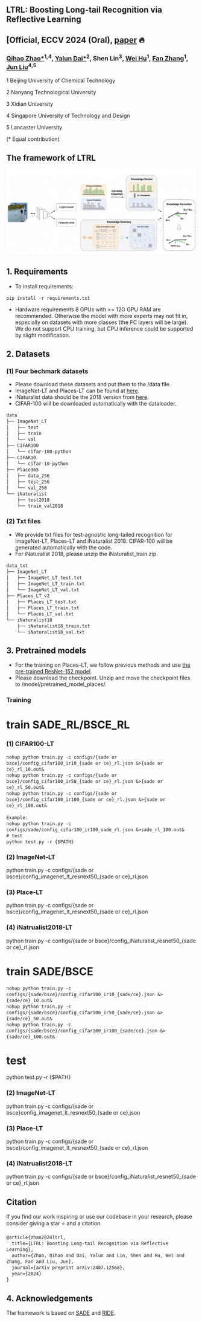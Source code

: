 ## LTRL: Boosting Long-tail Recognition via Reflective Learning 
## [Official, ECCV 2024 (Oral), [paper](https://arxiv.org/pdf/2407.12568) 🔥

### [Qihao Zhao*](https://scholar.google.com/citations?hl=zh-CN&user=sECb19EAAAAJ)<sup>1,4</sup>, [Yalun Dai*](https://scholar.google.com/citations?user=6XyNVowAAAAJ&hl=zh-CN&oi=ao)<sup>2</sup>, Shen Lin<sup>3</sup>, [Wei Hu](https://scholar.google.com/citations?user=ACJickwAAAAJ&hl=zh-CN)<sup>1</sup>, [Fan Zhang](https://scholar.google.com/citations?user=CujOi1kAAAAJ&hl=zh-CN)<sup>1</sup>, [Jun Liu](https://scholar.google.com/citations?hl=zh-CN&user=Q5Ild8UAAAAJ)<sup>4,5</sup>

1 Beijing University of Chemical Technology

2 Nanyang Technological University

3 Xidian University

4 Singapore University of Technology and Design

5 Lancaster University

(* Equal contribution)


## The framework of LTRL
![LTRL](./image.png)

## 1. Requirements
* To install requirements: 
```
pip install -r requirements.txt
```

* Hardware requirements
8 GPUs with >= 12G GPU RAM are recommended. Otherwise the model with more experts may not fit in, especially on datasets with more classes (the FC layers will be large). We do not support CPU training, but CPU inference could be supported by slight modification.

## 2. Datasets
### (1) Four bechmark datasets 
* Please download these datasets and put them to the /data file.
* ImageNet-LT and Places-LT can be found at [here](https://drive.google.com/drive/u/1/folders/1j7Nkfe6ZhzKFXePHdsseeeGI877Xu1yf).
* iNaturalist data should be the 2018 version from [here](https://github.com/visipedia/inat_comp).
* CIFAR-100 will be downloaded automatically with the dataloader.

```
data
├── ImageNet_LT
│   ├── test
│   ├── train
│   └── val
├── CIFAR100
│   └── cifar-100-python
├── CIFAR10
│   └── cifar-10-python
├── Place365
│   ├── data_256
│   ├── test_256
│   └── val_256
└── iNaturalist 
    ├── test2018
    └── train_val2018
```

### (2) Txt files
* We provide txt files for test-agnostic long-tailed recognition for ImageNet-LT, Places-LT and iNaturalist 2018. CIFAR-100 will be generated automatically with the code.
* For iNaturalist 2018, please unzip the iNaturalist_train.zip.
```
data_txt
├── ImageNet_LT
│   ├── ImageNet_LT_test.txt
│   ├── ImageNet_LT_train.txt
│   └── ImageNet_LT_val.txt
├── Places_LT_v2
│   ├── Places_LT_test.txt
│   ├── Places_LT_train.txt
│   └── Places_LT_val.txt
└── iNaturalist18
    ├── iNaturalist18_train.txt
    └── iNaturalist18_val.txt 
```


## 3. Pretrained models
* For the training on Places-LT, we follow previous methods and use [the pre-trained ResNet-152 model](https://github.com/zhmiao/OpenLongTailRecognition-OLTR).
* Please download the checkpoint. Unzip and move the checkpoint files to /model/pretrained_model_places/.


### Training
# train SADE_RL/BSCE_RL

### (1) CIFAR100-LT 

```
nohup python train.py -c configs/{sade or bsce}/config_cifar100_ir10_{sade or ce}_rl.json &>{sade or ce}_rl_10.out&
nohup python train.py -c configs/{sade or bsce}/config_cifar100_ir50_{sade or ce}_rl.json &>{sade or ce}_rl_50.out&
nohup python train.py -c configs/{sade or bsce}/config_cifar100_ir100_{sade or ce}_rl.json &>{sade or ce}_rl_100.out&

Example:
nohup python train.py -c configs/sade/config_cifar100_ir100_sade_rl.json &>sade_rl_100.out&
# test
python test.py -r {$PATH}

```

### (2) ImageNet-LT 

python train.py -c configs/{sade or bsce}/config_imagenet_lt_resnext50_{sade or ce}_rl.json

### (3) Place-LT 

python train.py -c configs/{sade or bsce}/config_imagenet_lt_resnext50_{sade or ce}_rl.json
### (4) iNatrualist2018-LT 
python train.py -c configs/{sade or bsce}/config_iNaturalist_resnet50_{sade or ce}_rl.json



# train  SADE/BSCE

```
nohup python train.py -c configs/{sade/bsce}/config_cifar100_ir10_{sade/ce}.json &>{sade/ce}_10.out&
nohup python train.py -c configs/{sade/bsce}/config_cifar100_ir50_{sade/ce}.json &>{sade/ce}_50.out&
nohup python train.py -c configs/{sade/bsce}/config_cifar100_ir100_{sade/ce}.json &>{sade/ce}_100.out&
```

# test
python test.py -r {$PATH}

### (2) ImageNet-LT 
python train.py -c configs/{sade or bsce}config_imagenet_lt_resnext50_{sade or ce}.json

### (3) Place-LT 
python train.py -c configs/{sade or bsce}/config_imagenet_lt_resnext50_{sade or ce}_rl.json
### (4) iNatrualist2018-LT 

python train.py -c configs/{sade or bsce}/config_iNaturalist_resnet50_{sade or ce}_rl.json

## Citation


If you find our work inspiring or use our codebase in your research, please consider giving a star ⭐ and a citation.
```
@article{zhao2024ltrl,
  title={LTRL: Boosting Long-tail Recognition via Reflective Learning},
  author={Zhao, Qihao and Dai, Yalun and Lin, Shen and Hu, Wei and Zhang, Fan and Liu, Jun},
  journal={arXiv preprint arXiv:2407.12568},
  year={2024}
}
```
## 4. Acknowledgements
The framework is based on [SADE](https://github.com/vanint/sade-agnosticlt) and [RIDE](). 
